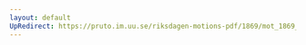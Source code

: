 ```yaml
---
layout: default
UpRedirect: https://pruto.im.uu.se/riksdagen-motions-pdf/1869/mot_1869__fk__fört/mot_1869__fk__fört-002.pdf
---
```

